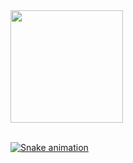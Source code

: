 <div>
   <a href="https://github.com/oAndin">
   <img height="180em" src="https://github-readme-stats.vercel.app/api?username=oAndin&show_icons=true&theme=merko&include_all_commits=true&count_private=true"/>
   
      
</div>
 <br>
<div>
 
  ![Snake animation](https://github.com/oAndin/oAndin/blob/output/github-contribution-grid-snake.svg)

   </div>
